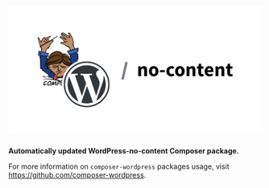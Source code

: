 # [![composer-wordpress/no-content](https://github.com/composer-wordpress/.github/blob/main/design/no-content.png)](https://github.com/composer-wordpress)

**Automatically updated WordPress-no-content Composer package.**

For more information on `composer-wordpress` packages usage, visit https://github.com/composer-wordpress.
